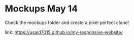 # Mockups May 14

Check the mockups folder and create a pixel perfect clone!

link:   https://usaid7015.github.io/my-responsive-website/
